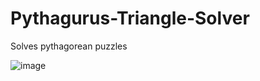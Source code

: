 # Pythagurus-Triangle-Solver
Solves pythagorean puzzles <br>

![image](https://user-images.githubusercontent.com/78031685/222578147-bbe8db53-c648-49be-a011-c6817ce51a4c.png)
